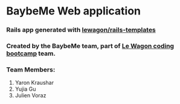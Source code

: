# BaybeMe Web application

### Rails app generated with [lewagon/rails-templates](https://github.com/lewagon/rails-templates)
### Created by the BaybeMe team, part of [Le Wagon coding bootcamp](https://www.lewagon.com) team.
### Team Members:
1. Yaron Kraushar 
2. Yujia Gu
3. Julien Voraz
